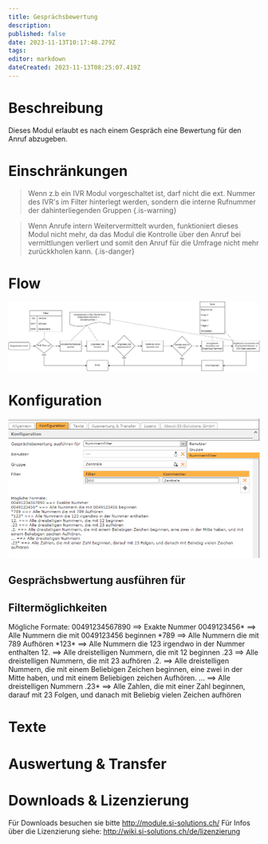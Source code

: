 ```yaml
---
title: Gesprächsbewertung
description: 
published: false
date: 2023-11-13T10:17:48.279Z
tags: 
editor: markdown
dateCreated: 2023-11-13T08:25:07.419Z
---
```


# Beschreibung
Dieses Modul erlaubt es nach einem Gespräch eine Bewertung für den Anruf abzugeben.

# Einschränkungen

> Wenn z.b ein IVR Modul vorgeschaltet ist, darf nicht die ext. Nummer des IVR's im Filter hinterlegt werden, sondern die interne Rufnummer der dahinterliegenden Gruppen
{.is-warning}

> Wenn Anrufe intern Weitervermittelt wurden, funktioniert dieses Modul nicht mehr, da das Modul die Kontrolle über den Anruf bei vermittlungen verliert und somit den Anruf für die Umfrage nicht mehr zurückkholen kann.
{.is-danger}

# Flow
![Flow.png](/uploads/callevaluation/Flow.png)

# Konfiguration

![1.PNG](/uploads/callevaluation/1.PNG)

## Gesprächsbwertung ausführen für



## Filtermöglichkeiten
Mögliche Formate:
00491234567890 ==> Exakte Nummer
0049123456\* ==> Alle Nummern die mit 0049123456 beginnen
\*789 ==> Alle Nummern die mit 789 Aufhören
\*123\* ==> Alle Nummern die 123 irgendwo in der Nummer enthalten
12. ==> Alle dreistelligen Nummern, die mit 12 beginnen
.23 ==> Alle dreistelligen Nummern, die mit 23 aufhören
.2. ==> Alle dreistelligen Nummern, die mit einem Beliebigen Zeichen beginnen, eine zwei in der Mitte haben, und mit einem Beliebigen zeichen Aufhören.
... ==> Alle dreistelligen Nummern
.23\* ==> Alle Zahlen, die mit einer Zahl beginnen, darauf mit 23 Folgen, und danach mit Beliebig vielen Zeichen aufhören 


# Texte

##

# Auswertung & Transfer



# Downloads & Lizenzierung
Für Downloads besuchen sie bitte http://module.si-solutions.ch/
Für Infos über die Lizenzierung siehe: http://wiki.si-solutions.ch/de/lizenzierung